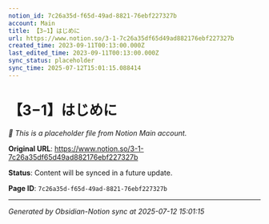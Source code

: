 ```yaml
---
notion_id: 7c26a35d-f65d-49ad-8821-76ebf227327b
account: Main
title: 【3−1】はじめに
url: https://www.notion.so/3-1-7c26a35df65d49ad882176ebf227327b
created_time: 2023-09-11T00:13:00.000Z
last_edited_time: 2023-09-11T00:13:00.000Z
sync_status: placeholder
sync_time: 2025-07-12T15:01:15.088414
---
```


# 【3−1】はじめに

*🔄 This is a placeholder file from Notion Main account.*

**Original URL**: https://www.notion.so/3-1-7c26a35df65d49ad882176ebf227327b

**Status**: Content will be synced in a future update.

**Page ID**: `7c26a35d-f65d-49ad-8821-76ebf227327b`

---

*Generated by Obsidian-Notion sync at 2025-07-12 15:01:15*
